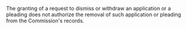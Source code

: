 The granting of a request to dismiss or withdraw an application or a pleading does not authorize the removal of such application or pleading from the Commission's records.

